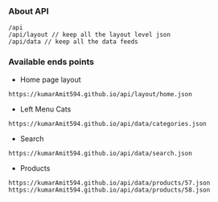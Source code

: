 ### About API
```text
/api
/api/layout // keep all the layout level json
/api/data // keep all the data feeds
```
### Available ends points
- Home page layout
```text
https://kumarAmit594.github.io/api/layout/home.json
```
- Left Menu Cats
```text
https://kumarAmit594.github.io/api/data/categories.json
```
- Search
```text
https://kumarAmit594.github.io/api/data/search.json
```

- Products
```text
https://kumarAmit594.github.io/api/data/products/57.json
https://kumarAmit594.github.io/api/data/products/58.json
```


